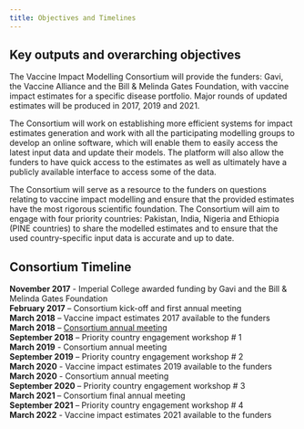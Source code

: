 ```yaml
---
title: Objectives and Timelines
---
```


## Key outputs and overarching objectives

The Vaccine Impact Modelling Consortium will provide the funders: Gavi, the Vaccine Alliance and the Bill & Melinda Gates Foundation, with vaccine impact estimates for a specific disease portfolio. Major rounds of updated estimates will be produced in 2017, 2019 and 2021.

The Consortium will work on establishing more efficient systems for impact estimates generation and work with all the participating modelling groups to develop an online software, which will enable them to easily access the latest input data and update their models. The platform will also allow the funders to have quick access to the estimates as well as ultimately have a publicly available interface to access some of the data.

The Consortium will serve as a resource to the funders on questions relating to vaccine impact modelling and ensure that the provided estimates have the most rigorous scientific foundation. The Consortium will aim to engage with four priority countries: Pakistan, India, Nigeria and Ethiopia (PINE countries) to share the modelled estimates and to ensure that the used country-specific input data is accurate and up to date.

## Consortium Timeline

**November 2017** - Imperial College awarded funding by Gavi and the Bill & Melinda Gates Foundation  
**February 2017** – Consortium kick-off and first annual meeting  
**March 2018** – Vaccine impact estimates 2017 available to the funders  
**March 2018** – [Consortium annual meeting](/resources/VIMC_consortium_summary_2017.pdf)  
**September 2018** – Priority country engagement workshop # 1  
**March 2019** - Consortium annual meeting  
**September 2019** – Priority country engagement workshop # 2  
**March 2020** - Vaccine impact estimates 2019 available to the funders  
**March 2020** - Consortium annual meeting  
**September 2020** – Priority country engagement workshop # 3  
**March 2021** – Consortium final annual meeting  
**September 2021** – Priority country engagement workshop # 4  
**March 2022** - Vaccine impact estimates 2021 available to the funders  
